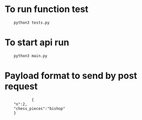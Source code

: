 # To run function test 

        python3 tests.py


# To start api run 

        python3 main.py


# Payload format to send by post request

 
                {
        "n":2,
        "chess_pieces":"bishop"
        }



